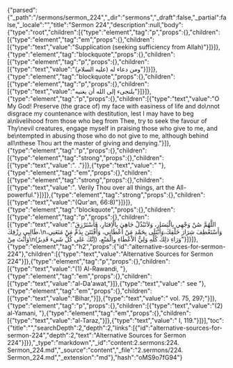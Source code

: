 {"parsed":{"_path":"/sermons/sermon_224","_dir":"sermons","_draft":false,"_partial":false,"_locale":"","title":"Sermon 224","description":null,"body":{"type":"root","children":[{"type":"element","tag":"p","props":{},"children":[{"type":"element","tag":"em","props":{},"children":[{"type":"text","value":"Supplication (seeking sufficiency from Allah)"}]}]},{"type":"element","tag":"blockquote","props":{},"children":[{"type":"element","tag":"p","props":{},"children":[{"type":"text","value":"ومن دعاء له (عليه السلام)"}]}]},{"type":"element","tag":"blockquote","props":{},"children":[{"type":"element","tag":"p","props":{},"children":[{"type":"text","value":"يلتجىء إلى الله أن يغنيه"}]}]},{"type":"element","tag":"p","props":{},"children":[{"type":"text","value":"O My God! Preserve (the grace of) my face with easiness of life and do\nnot disgrace my countenance with destitution, lest I may have to beg a\nlivelihood from those who beg from Thee, try to seek the favour of Thy\nevil creatures, engage myself in praising those who give to me, and be\ntempted in abusing those who do not give to me, although behind all\nthese Thou art the master of giving and denying."}]},{"type":"element","tag":"p","props":{},"children":[{"type":"element","tag":"strong","props":{},"children":[{"type":"text","value":". ."}]},{"type":"text","value":" "},{"type":"element","tag":"em","props":{},"children":[{"type":"element","tag":"strong","props":{},"children":[{"type":"text","value":". Verily Thou over all things, art the All-powerful."}]}]},{"type":"element","tag":"strong","props":{},"children":[{"type":"text","value":"(Qur'an, 66:8)"}]}]},{"type":"element","tag":"blockquote","props":{},"children":[{"type":"element","tag":"p","props":{},"children":[{"type":"text","value":"اللَّهُمَّ صُنْ وَجْهِي بِالْيَسَارِ، وَلاَتَبْذُلْ جَاهِيَ بِالْاِقتَارِ، فَأَسْتَرْزِقَ طَالِبِي رِزْقِكَ،\nوَأَسْتَعْطِفَ شِرَارَ خَلْقِكَ،وَأُبْتَلَى بِحَمْدِ مَنْ أَعْطَانِي، وَأُفْتَتَنَ بِذَمِّ مَنْ مَنَعَنِي، وَأَنْتَ مِنْ\nوَرَاءِ ذلِكَ كُلِّهِ وَلِيُّ الاْعْطَاءِ والْمَنْعِ، (إنَّكَ عَلى كُلِّ شَيء قَدِيرٌ)"}]}]},{"type":"element","tag":"h2","props":{"id":"alternative-sources-for-sermon-224"},"children":[{"type":"text","value":"Alternative Sources for Sermon 224"}]},{"type":"element","tag":"p","props":{},"children":[{"type":"text","value":"(1) Al-Rawandi, "},{"type":"element","tag":"em","props":{},"children":[{"type":"text","value":"al-Da'awat,"}]},{"type":"text","value":" see "},{"type":"element","tag":"em","props":{},"children":[{"type":"text","value":"Bihar,"}]},{"type":"text","value":" vol. 75, 297;"}]},{"type":"element","tag":"p","props":{},"children":[{"type":"text","value":"(2) al-Yamani, "},{"type":"element","tag":"em","props":{},"children":[{"type":"text","value":"al-Taraz,"}]},{"type":"text","value":" I, 119."}]}],"toc":{"title":"","searchDepth":2,"depth":2,"links":[{"id":"alternative-sources-for-sermon-224","depth":2,"text":"Alternative Sources for Sermon 224"}]}},"_type":"markdown","_id":"content:2.sermons:224. Sermon_224.md","_source":"content","_file":"2.sermons/224. Sermon_224.md","_extension":"md"},"hash":"oMS9o7fG94"}